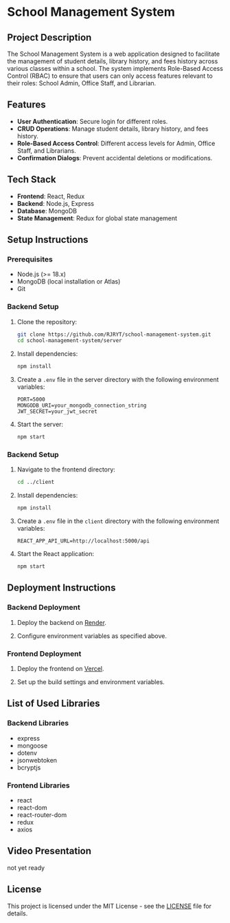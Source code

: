 # School Management System

## Project Description

The School Management System is a web application designed to facilitate the management of student details, library history, and fees history across various classes within a school. The system implements Role-Based Access Control (RBAC) to ensure that users can only access features relevant to their roles: School Admin, Office Staff, and Librarian.

## Features

- **User Authentication**: Secure login for different roles.
- **CRUD Operations**: Manage student details, library history, and fees history.
- **Role-Based Access Control**: Different access levels for Admin, Office Staff, and Librarians.
- **Confirmation Dialogs**: Prevent accidental deletions or modifications.

## Tech Stack

- **Frontend**: React, Redux
- **Backend**: Node.js, Express
- **Database**: MongoDB
- **State Management**: Redux for global state management

## Setup Instructions

### Prerequisites

- Node.js (>= 18.x)
- MongoDB (local installation or Atlas)
- Git

### Backend Setup

1. Clone the repository:

   ```bash
   git clone https://github.com/RJRYT/school-management-system.git
   cd school-management-system/server
    ```

2. Install dependencies:

    ```bash
    npm install
    ```

3. Create a `.env` file in the server directory with the following environment variables:

    ```plaintext
    PORT=5000
    MONGODB_URI=your_mongodb_connection_string
    JWT_SECRET=your_jwt_secret
    ```

4. Start the server:

    ```bash
    npm start
    ```

### Backend Setup

1. Navigate to the frontend directory:

    ```bash
    cd ../client
    ```

2. Install dependencies:

    ```bash
    npm install
    ```

3. Create a `.env` file in the `client` directory with the following environment variables:

    ```plaintext
    REACT_APP_API_URL=http://localhost:5000/api
    ```

4. Start the React application:

    ```bash
    npm start
    ```

## Deployment Instructions

### Backend Deployment

1. Deploy the backend on [Render](https://render.com).

2. Configure environment variables as specified above.

### Frontend Deployment

1. Deploy the frontend on [Vercel](https://vercel.com).

2. Set up the build settings and environment variables.

## List of Used Libraries

### Backend Libraries

- express
- mongoose
- dotenv
- jsonwebtoken
- bcryptjs

### Frontend Libraries

- react
- react-dom
- react-router-dom
- redux
- axios

## Video Presentation

not yet ready

## License

This project is licensed under the MIT License - see the [LICENSE](LICENSE) file for details.